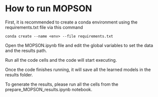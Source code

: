 # How to run MOPSON 

First, it is recommended to create a conda environment using the requirements.txt file via this command
```
conda create --name <env> --file requirements.txt
```

Open the MOPSON.ipynb file and edit the global variables to set the data and the results path. 

Run all the code cells and the code will start executing. 

Once the code finishes running, it will save all the learned models in the results folder. 

To generate the results, please run all the cells from the prepare_MOPSON_results.ipynb notebook. 

